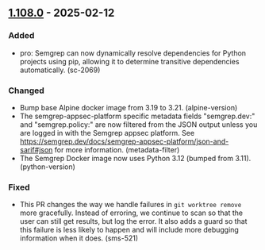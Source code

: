 ## [1.108.0](https://github.com/semgrep/semgrep/releases/tag/v1.108.0) - 2025-02-12


### Added


- pro: Semgrep can now dynamically resolve dependencies for Python projects using pip, allowing it to determine transitive dependencies automatically. (sc-2069)


### Changed


- Bump base Alpine docker image from 3.19 to 3.21. (alpine-version)
- The semgrep-appsec-platform specific metadata fields "semgrep.dev:" and
  "semgrep.policy:" are now filtered from the JSON output unless you
  are logged in with the Semgrep appsec platform.
  See https://semgrep.dev/docs/semgrep-appsec-platform/json-and-sarif#json for more information. (metadata-filter)
- The Semgrep Docker image now uses Python 3.12 (bumped from 3.11). (python-version)


### Fixed


- This PR changes the way we handle failures in `git worktree remove` more gracefully.
  Instead of erroring, we continue to scan so that the user can still get results, but
  log the error. It also adds a guard so that this failure is less likely to happen
  and will include more debugging information when it does. (sms-521)
